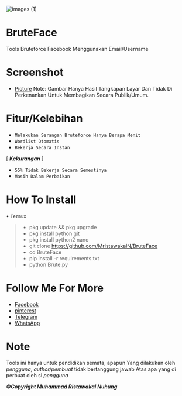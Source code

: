 ![images (1)](https://user-images.githubusercontent.com/107562693/174066203-7e812862-062a-40d5-88d2-b21fb94ee7ef.png)

# BruteFace
Tools Bruteforce Facebook Menggunakan Email/Username
# Screenshot
- [Picture](https://github.com/MristawakalN/BruteFace/blob/main/Screenshot_2022-06-15-17-11-25-72.png)
Note:
 Gambar Hanya Hasil Tangkapan Layar Dan Tidak Di Perkenankan Untuk
Membagikan Secara Publik/Umum.
# Fitur/Kelebihan
- `Melakukan Serangan Bruteforce Hanya Berapa Menit`
- `Wordlist Otomatis`
- `Bekerja Secara Instan`

[ ***Kekurangan*** ]

- `55% Tidak Bekerja Secara Semestinya`
- `Masih Dalam Perbaikan`

# How To Install

• `Termux`
> - pkg update && pkg upgrade
> - pkg install python git
> - pkg install python2 nano
> - git clone https://github.com/MristawakalN/BruteFace
> - cd BruteFace
> - pip install -r requirements.txt
> - python Brute.py

# Follow Me For More

- [Facebook](https://www.facebook.com/Shirangryu)
- [pinterest](https://www.pinterest.com/Ristawakal26)
- [Telegram](https://t.me/Ristawakal)
- [WhatsApp](https://whatsapp.com/+6285823104620)

# Note
 Tools ini hanya untuk pendidikan semata, apapun
Yang dilakukan oleh *pengguna*, *author/pembuat* tidak bertanggung jawab
Atas apa yang di perbuat oleh si *pengguna*

***©Copyright _Muhammad Ristawakal Nuhung_***
